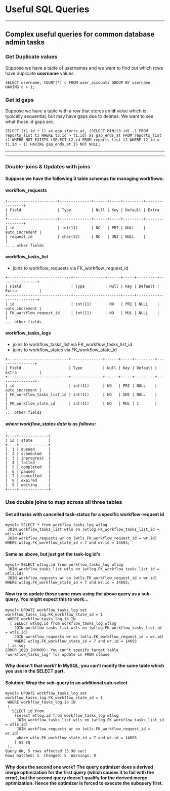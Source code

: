 # Useful SQL Queries
---

## Complex useful queries for common database admin tasks

### Get Duplicate values
Suppose we have a table of usernames and we want to find out which rows have duplicate **username** values.
```
SELECT username, COUNT(*) c FROM user_accounts GROUP BY username HAVING c > 1;
```

### Get id gaps
Suppose we have a table with a row that stores an **id** value which is typically sequential, but may have gaps due to deletes. We want to see what those id gaps are.
```
SELECT (t1.id + 1) as gap_starts_at, (SELECT MIN(t3.id) -1 FROM reports_list t3 WHERE t3.id > t1.id) as gap_ends_at FROM reports_list t1 WHERE NOT EXISTS (SELECT t2.id FROM reports_list t2 WHERE t2.id = t1.id + 1) HAVING gap_ends_at IS NOT NULL;
```

---
---

### Double-joins & Updates with joins

#### Suppose we have the following 3 table schemas for managing workflows:
  
#### workflow_requests
```
+----------------------+--------------+------+-----+---------+----------------+
| Field                | Type         | Null | Key | Default | Extra          |
+----------------------+--------------+------+-----+---------+----------------+
| id                   | int(11)      | NO   | PRI | NULL    | auto_increment |
| request_id           | char(32)     | NO   | UNI | NULL    |                |
.... other fields
```

#### workflow_tasks_list  
 * joins to workflow_requests via FK_workflow_request_id
```
+----------------------------+--------------+------+-----+---------+----------------+
| Field                      | Type         | Null | Key | Default | Extra          |
+----------------------------+--------------+------+-----+---------+----------------+
| id                         | int(11)      | NO   | PRI | NULL    | auto_increment |
| FK_workflow_request_id     | int(11)      | NO   | MUL | NULL    |                |
... other fields
```

#### workflow_tasks_logs  
 * joins to workflow_tasks_list via FK_workflow_tasks_list_id
 * joins to workflow_states via FK_workflow_state_id
```
+---------------------------+--------------+------+-----+---------+----------------+
| Field                     | Type         | Null | Key | Default | Extra          |
+---------------------------+--------------+------+-----+---------+----------------+
| id                        | int(11)      | NO   | PRI | NULL    | auto_increment |
| FK_workflow_tasks_list_id | int(11)      | NO   | UNI | NULL    |                |
| FK_workflow_state_id      | int(11)      | NO   | MUL | 1       |                |
... other fields
```

##### where **workflow_states** data is as follows:
```
+----+-------------+
| id | state       |
+----+-------------+
|  1 | queued      |
|  2 | scheduled   | 
|  3 | inprogress  |
|  4 | failed      |
|  5 | completed   |
|  6 | paused      |
|  7 | cancelled   |
|  8 | expired     |
|  9 | waiting     |
+----+-------------+
```

### Use double joins to map across all three tables

#### Get all tasks with cancelled task-status for a specific workflow-request id
```
mysql> SELECT * from workflow_tasks_log wtlog 
 JOIN workflow_tasks_list wtls on (wtlog.FK_workflow_tasks_list_id = wtls.id) 
 JOIN workflow_requests wr on (wtls.FK_workflow_request_id = wr.id) 
WHERE wtlog.FK_workflow_state_id = 7 and wr.id = 14693;
```

#### Same as above, but just get the task-log id's
```
mysql> SELECT wtlog.id from workflow_tasks_log wtlog 
 JOIN workflow_tasks_list wtls on (wtlog.FK_workflow_tasks_list_id = wtls.id) 
 JOIN workflow_requests wr on (wtls.FK_workflow_request_id = wr.id)
WHERE wtlog.FK_workflow_state_id = 7 and wr.id = 14693;
```

#### Now try to update those same rows using the above query as a sub-query. You might expect this to work...
```
mysql> UPDATE workflow_tasks_log set workflow_tasks_log.FK_workflow_state_id = 1
 WHERE workflow_tasks_log.id IN 
  ( SELECT wtlog.id from workflow_tasks_log wtlog 
    JOIN workflow_tasks_list wtls on (wtlog.FK_workflow_tasks_list_id = wtls.id) 
    JOIN workflow_requests wr on (wtls.FK_workflow_request_id = wr.id)
    WHERE wtlog.FK_workflow_state_id = 7 and wr.id = 14693
 ) as sq;
ERROR 1093 (HY000): You can't specify target table 'workflow_tasks_log' for update in FROM clause
```

#### Why doesn't that work? In MySQL, you can't modify the same table which you use in the SELECT part.

#### Solution: Wrap the sub-query in an additional sub-select
```
mysql> UPDATE workflow_tasks_log set workflow_tasks_log.FK_workflow_state_id = 1 
 WHERE workflow_tasks_log.id IN 
 (
   SELECT id from 
    (select wtlog.id from workflow_tasks_log wtlog 
     JOIN workflow_tasks_list wtls on (wtlog.FK_workflow_tasks_list_id = wtls.id) 
     JOIN workflow_requests wr on (wtls.FK_workflow_request_id = wr.id) 
     where wtlo.FK_workflow_state_id = 7 and wr.id = 14693
    ) as sq
 );
Query OK, 5 rows affected (3.98 sec)
Rows matched: 5  Changed: 5  Warnings: 0
```

#### Why does the second one work? The query optimizer does a derived merge optimization for the first query (which causes it to fail with the error), but the second query doesn't qualify for the derived merge optimization. Hence the optimizer is forced to execute the subquery first.

